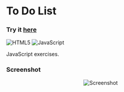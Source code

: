 # To Do List

### Try it [here](https://guillaumeauger85.github.io/To-Do-List/)

![HTML5](https://img.shields.io/badge/html5-%23E34F26.svg?style=for-the-badge&logo=html5&logoColor=white) ![JavaScript](https://img.shields.io/badge/javascript-%23323330.svg?style=for-the-badge&logo=javascript&logoColor=%23F7DF1E)

JavaScript exercises.

### Screenshot

<p align="center">
  <img src="https://user-images.githubusercontent.com/49698792/181634578-c40372ab-e085-429a-9f45-e796cdedce94.PNG" alt="Screenshot">
</p>
